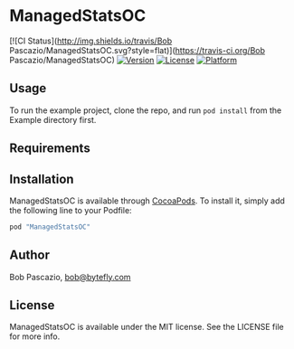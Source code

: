 # ManagedStatsOC

[![CI Status](http://img.shields.io/travis/Bob Pascazio/ManagedStatsOC.svg?style=flat)](https://travis-ci.org/Bob Pascazio/ManagedStatsOC)
[![Version](https://img.shields.io/cocoapods/v/ManagedStatsOC.svg?style=flat)](http://cocoapods.org/pods/ManagedStatsOC)
[![License](https://img.shields.io/cocoapods/l/ManagedStatsOC.svg?style=flat)](http://cocoapods.org/pods/ManagedStatsOC)
[![Platform](https://img.shields.io/cocoapods/p/ManagedStatsOC.svg?style=flat)](http://cocoapods.org/pods/ManagedStatsOC)

## Usage

To run the example project, clone the repo, and run `pod install` from the Example directory first.

## Requirements

## Installation

ManagedStatsOC is available through [CocoaPods](http://cocoapods.org). To install
it, simply add the following line to your Podfile:

```ruby
pod "ManagedStatsOC"
```

## Author

Bob Pascazio, bob@bytefly.com

## License

ManagedStatsOC is available under the MIT license. See the LICENSE file for more info.
